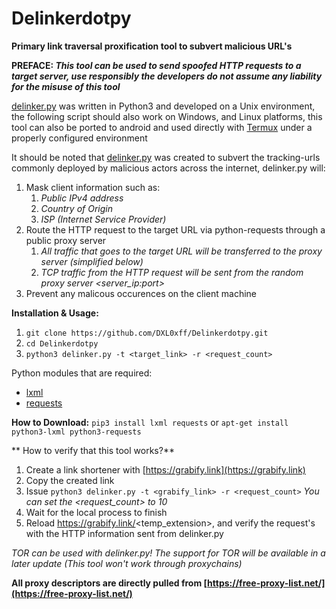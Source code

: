 # Delinkerdotpy
**Primary link traversal proxification tool to subvert malicious URL's**

**PREFACE: _This tool can be used to send spoofed HTTP requests to a target server, use responsibly the developers do not assume any liability for the misuse of this tool_**

[delinker.py](https://github.com/DXL0xff/Delinkerdotpy/blob/master/delinker.py) was written in Python3 and developed on a Unix environment, the following script should also work on Windows, and Linux platforms, this tool can also be ported to android and used directly with [Termux](https://termux.com/) under a properly configured environment

It should be noted that [delinker.py](https://github.com/DXL0xff/Delinkerdotpy/blob/master/delinker.py) was created to subvert the tracking-urls commonly deployed by malicious actors across the internet, delinker.py will:

1. Mask client information such as:
   1. _Public IPv4 address_
   1. _Country of Origin_
   1. _ISP (Internet Service Provider)_
1. Route the HTTP request to the target URL via python-requests through a public proxy server
   1. _All traffic that goes to the target URL will be transferred to the proxy server (simplified below)_
   1. _TCP traffic from the HTTP request will be sent from the random proxy server <server_ip:port>_
1. Prevent any malicous occurences on the client machine

**Installation & Usage:**
1. `git clone https://github.com/DXL0xff/Delinkerdotpy.git`
1. `cd Delinkerdotpy`
1. `python3 delinker.py -t <target_link> -r <request_count>`

Python modules that are required:

* [lxml](https://lxml.de/)
* [requests](https://packages.debian.org/search?keywords=python3-requests)

**How to Download:**
`pip3 install lxml requests`
or
`apt-get install python3-lxml python3-requests`

** How to verify that this tool works?**
1. Create a link shortener with [https://grabify.link](https://grabify.link)
1. Copy the created link
1. Issue `python3 delinker.py -t <grabify_link> -r <request_count>` _You can set the <request_count> to 10_
1. Wait for the local process to finish
1. Reload https://grabify.link/<temp_extension>, and verify the request's with the HTTP information sent from delinker.py

*TOR can be used with delinker.py! The support for TOR will be available in a later update (This tool won't work through proxychains)*

**All proxy descriptors are directly pulled from [https://free-proxy-list.net/](https://free-proxy-list.net/)**
